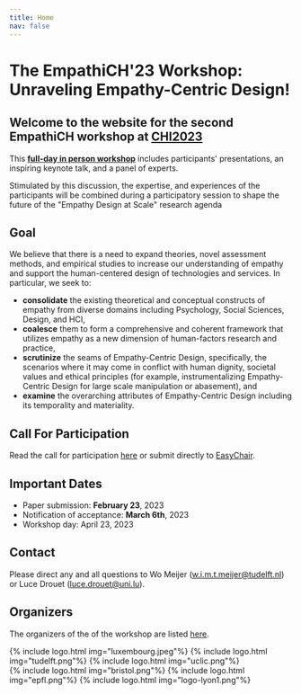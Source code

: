 ```yaml
---
title: Home
nav: false
---
```

# The EmpathiCH'23 Workshop: Unraveling Empathy-Centric Design!

## Welcome to the website for the second **EmpathiCH** workshop at [CHI2023](https://chi2023.acm.org/)

This [**full-day in person workshop**](/3-program.html) includes participants' presentations, an inspiring keynote talk, and a panel of experts.

Stimulated by this discussion, the expertise, and experiences of the participants will be combined during a participatory session to shape the future of the "Empathy Design at Scale" research agenda

## Goal

We believe that there is a need to expand theories, novel assessment methods, and empirical studies to increase our understanding of empathy and support the human-centered design of technologies and services. In particular, we seek to:

- **consolidate** the existing theoretical and conceptual constructs of empathy from diverse domains including Psychology, Social Sciences, Design, and HCI,
- **coalesce** them to form a comprehensive and coherent framework that utilizes empathy as a new dimension of human-factors research and practice,
- **scrutinize** the seams of Empathy-Centric Design, specifically, the scenarios where it may come in conflict with human dignity, societal values and ethical principles (for example, instrumentalizing Empathy-Centric Design for large scale manipulation or abasement), and
- **examine** the overarching attributes of Empathy-Centric Design including its temporality and materiality. 

## Call For Participation

Read the call for participation [here](/1-cfp.html) or submit directly to [EasyChair](https://easychair.org/conferences/?conf=empathich2023).

## Important Dates

- Paper submission: **February 23**, 2023
- Notification of acceptance: **March 6th**, 2023
- Workshop day: April 23, 2023

## Contact

Please direct any and all questions to Wo Meijer (w.i.m.t.meijer@tudelft.nl) or Luce Drouet (luce.drouet@uni.lu).

## Organizers
The organizers of the of the workshop are listed [here](/2-organizers.html).

<div class="logos">
{% include logo.html img="luxembourg.jpeg"%}
{% include logo.html img="tudelft.png"%}
{% include logo.html img="uclic.png"%}
</div>
<div class="logos">
{% include logo.html img="bristol.png"%}
{% include logo.html img="epfl.png"%}
{% include logo.html img="logo-lyon1.png"%}
</div>

<!---
> built using [Jekyll](https://jekyllrb.com/) and [GitHub Pages](https://pages.github.com/)
>
> images and content: cc-by-sa <a href="https://github.com/{{ site.github_username }}">{{ site.author }}</a> {{ site.pub_year}} (get [source code]({{ site.repo }})).
> Last build date: {{ site.time | date: "%Y-%m-%d" }}.
>
> <a href="http://creativecommons.org/licenses/by-sa/4.0/" rel="license"><img style="border-width: 0;" src="https://i.creativecommons.org/l/by-sa/4.0/88x31.png" alt="Creative Commons License" /></a>
-->
